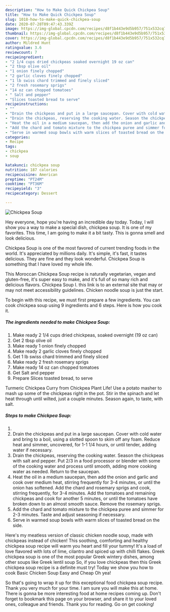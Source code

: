 ```yaml
---
description: "How to Make Quick Chickpea Soup"
title: "How to Make Quick Chickpea Soup"
slug: 1018-how-to-make-quick-chickpea-soup
date: 2020-07-28T09:47:43.339Z
image: https://img-global.cpcdn.com/recipes/d8f1b443e9d5b957/751x532cq70/chickpea-soup-recipe-main-photo.jpg
thumbnail: https://img-global.cpcdn.com/recipes/d8f1b443e9d5b957/751x532cq70/chickpea-soup-recipe-main-photo.jpg
cover: https://img-global.cpcdn.com/recipes/d8f1b443e9d5b957/751x532cq70/chickpea-soup-recipe-main-photo.jpg
author: Mildred Hunt
ratingvalue: 3.6
reviewcount: 7
recipeingredient:
- "2 1/4 cups dried chickpeas soaked overnight 19 oz can"
- "2 tbsp olive oil"
- "1 onion finely chopped"
- "2 garlic cloves finely chopped"
- "1 lb swiss chard trimmed and finely sliced"
- "2 fresh rosemary sprigs"
- "14 oz can chopped tomatoes"
- " Salt and pepper"
- "Slices toasted bread to serve"
recipeinstructions:
- ""
- "Drain the chickpeas and put in a large saucepan. Cover with cold water and bring to a boil, using a slotted spoon to skim off any foam. Reduce heat and simmer, uncovered, for 1-1 1/4 hours, or until tender, adding water if necessary."
- "Drain the chickpeas, reserving the cooking water. Season the chickpeas with salt and pepper. Put 2/3 in a food processor or blender with some of the cooking water and process until smooth, adding more cooking water as needed. Return to the saucepan."
- "Heat the oil in a medium saucepan, then add the onion and garlic and cook over medium heat, stirring frequently for 3-4 minutes, or until the onion has softened. Add the chard and rosemary sprigs and cook, stirring frequently, for 3-4 minutes. Add the tomatoes and remaining chickpeas and cook for another 5 minutes, or until the tomatoes have broken down to an almost smooth sauce. Remove the rosemary sprigs."
- "Add the chard and tomato mixture to the chickpea puree and simmer for 2-3 minutes. Taste and adjust seasoning if necessary."
- "Serve in warmed soup bowls with warm slices of toasted bread on the side."
categories:
- Recipe
tags:
- chickpea
- soup

katakunci: chickpea soup 
nutrition: 187 calories
recipecuisine: American
preptime: "PT24M"
cooktime: "PT36M"
recipeyield: "3"
recipecategory: Dessert

---
```



![Chickpea Soup](https://img-global.cpcdn.com/recipes/d8f1b443e9d5b957/751x532cq70/chickpea-soup-recipe-main-photo.jpg)

Hey everyone, hope you're having an incredible day today. Today, I will show you a way to make a special dish, chickpea soup. It is one of my favorites. This time, I am going to make it a bit tasty. This is gonna smell and look delicious.

Chickpea Soup is one of the most favored of current trending foods in the world. It's appreciated by millions daily. It's simple, it's fast, it tastes delicious. They are fine and they look wonderful. Chickpea Soup is something that I have loved my whole life.

This Moroccan Chickpea Soup recipe is naturally vegetarian, vegan and gluten-free, it&#39;s super easy to make, and it&#39;s full of so many rich and delicious flavors. Chickpea Soup I. this link is to an external site that may or may not meet accessibility guidelines. Chicken noodle soup is just the start.


To begin with this recipe, we must first prepare a few ingredients. You can cook chickpea soup using 9 ingredients and 6 steps. Here is how you cook it.

<!--inarticleads1-->

##### The ingredients needed to make Chickpea Soup:

1. Make ready 2 1/4 cups dried chickpeas, soaked overnight (19 oz can)
1. Get 2 tbsp olive oil
1. Make ready 1 onion finely chopped
1. Make ready 2 garlic cloves finely chopped
1. Get 1 lb swiss chard trimmed and finely sliced
1. Make ready 2 fresh rosemary sprigs
1. Make ready 14 oz can chopped tomatoes
1. Get  Salt and pepper
1. Prepare Slices toasted bread, to serve


Turmeric Chickpea Curry from Chickpea Plant Life! Use a potato masher to mash up some of the chickpeas right in the pot. Stir in the spinach and let heat through until wilted, just a couple minutes. Season again, to taste, with salt. 

<!--inarticleads2-->

##### Steps to make Chickpea Soup:

1. 
1. Drain the chickpeas and put in a large saucepan. Cover with cold water and bring to a boil, using a slotted spoon to skim off any foam. Reduce heat and simmer, uncovered, for 1-1 1/4 hours, or until tender, adding water if necessary.
1. Drain the chickpeas, reserving the cooking water. Season the chickpeas with salt and pepper. Put 2/3 in a food processor or blender with some of the cooking water and process until smooth, adding more cooking water as needed. Return to the saucepan.
1. Heat the oil in a medium saucepan, then add the onion and garlic and cook over medium heat, stirring frequently for 3-4 minutes, or until the onion has softened. Add the chard and rosemary sprigs and cook, stirring frequently, for 3-4 minutes. Add the tomatoes and remaining chickpeas and cook for another 5 minutes, or until the tomatoes have broken down to an almost smooth sauce. Remove the rosemary sprigs.
1. Add the chard and tomato mixture to the chickpea puree and simmer for 2-3 minutes. Taste and adjust seasoning if necessary.
1. Serve in warmed soup bowls with warm slices of toasted bread on the side.


Here&#39;s my meatless version of classic chicken noodle soup, made with chickpeas instead of chicken! This soothing, comforting and healthy chickpea soup recipe will warm you heart and fill your tummy! It&#39;s a load of love flavored with lots of lime, cilantro and spiced up with chilli flakes. Greek chickpea soup is one of the most popular Greek wintery dishes, among other soups like Greek lentil soup So, if you love chickpeas then this Greek chickpea soup recipe is a definite must try! Today we show you how to cook Basic Chicken Soup Easy and Cheap Oh yea! 

So that's going to wrap it up for this exceptional food chickpea soup recipe. Thank you very much for your time. I am sure you will make this at home. There is gonna be more interesting food at home recipes coming up. Don't forget to bookmark this page on your browser, and share it to your loved ones, colleague and friends. Thank you for reading. Go on get cooking!
